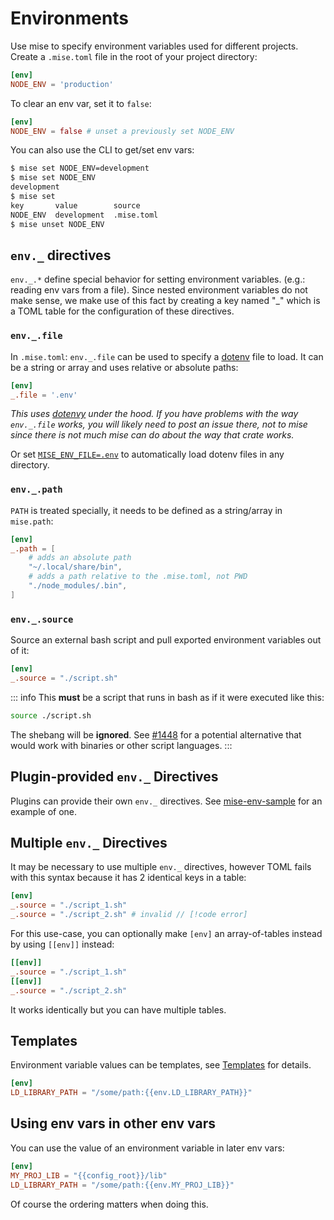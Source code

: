 # Environments

Use mise to specify environment variables used for different projects. Create a `.mise.toml` file
in the root of your project directory:

```toml
[env]
NODE_ENV = 'production'
```

To clear an env var, set it to `false`:

```toml
[env]
NODE_ENV = false # unset a previously set NODE_ENV
```

You can also use the CLI to get/set env vars:

```sh
$ mise set NODE_ENV=development
$ mise set NODE_ENV
development
$ mise set
key       value        source
NODE_ENV  development  .mise.toml
$ mise unset NODE_ENV
```

## `env._` directives

`env._.*` define special behavior for setting environment variables. (e.g.: reading env vars
from a file). Since nested environment variables do not make sense,
we make use of this fact by creating a key named "\_" which is a
TOML table for the configuration of these directives.

### `env._.file`

In `.mise.toml`: `env._.file` can be used to specify a [dotenv](https://dotenv.org) file to load.
It can be a string or array and uses relative or absolute paths:

```toml
[env]
_.file = '.env'
```

_This uses [dotenvy](https://crates.io/crates/dotenvy) under the hood. If you have problems with
the way `env._.file` works, you will likely need to post an issue there,
not to mise since there is not much mise can do about the way that crate works._

Or set [`MISE_ENV_FILE=.env`](/configuration#mise-env-file) to automatically load dotenv files in any
directory.

### `env._.path`

`PATH` is treated specially, it needs to be defined as a string/array in `mise.path`:

```toml
[env]
_.path = [
    # adds an absolute path
    "~/.local/share/bin",
    # adds a path relative to the .mise.toml, not PWD
    "./node_modules/.bin",
]
```

### `env._.source`

Source an external bash script and pull exported environment variables out of it:

```toml
[env]
_.source = "./script.sh"
```

::: info
This **must** be a script that runs in bash as if it were executed like this:

```sh
source ./script.sh
```

The shebang will be **ignored**. See [#1448](https://github.com/jdx/mise/issues/1448)
for a potential alternative that would work with binaries or other script languages.
:::

## Plugin-provided `env._` Directives

Plugins can provide their own `env._` directives. See [mise-env-sample](https://github.com/jdx/mise-env-sample) for an example of one.

## Multiple `env._` Directives

It may be necessary to use multiple `env._` directives, however TOML fails with this syntax
because it has 2 identical keys in a table:

```toml
[env]
_.source = "./script_1.sh"
_.source = "./script_2.sh" # invalid // [!code error]
```

For this use-case, you can optionally make `[env]` an array-of-tables instead by using `[[env]]` instead:

```toml
[[env]]
_.source = "./script_1.sh"
[[env]]
_.source = "./script_2.sh"
```

It works identically but you can have multiple tables.

## Templates

Environment variable values can be templates, see [Templates](/templates) for details.

```toml
[env]
LD_LIBRARY_PATH = "/some/path:{{env.LD_LIBRARY_PATH}}"
```

## Using env vars in other env vars

You can use the value of an environment variable in later env vars:

```toml
[env]
MY_PROJ_LIB = "{{config_root}}/lib"
LD_LIBRARY_PATH = "/some/path:{{env.MY_PROJ_LIB}}"
```

Of course the ordering matters when doing this.
